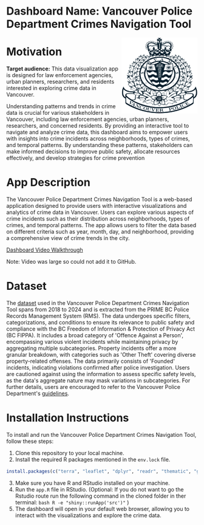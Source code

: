 # Dashboard Name: Vancouver Police Department Crimes Navigation Tool
<img src="img/vpd_logo.png" alt="Logo" align="right" width="200" height="200">

# Motivation

**Target audience:** This data visualization app is designed for law enforcement agencies, urban planners, researchers, and residents interested in exploring crime data in Vancouver.

Understanding patterns and trends in crime data is crucial for various stakeholders in Vancouver, including law enforcement agencies, urban planners, researchers, and concerned residents. By providing an interactive tool to navigate and analyze crime data, this dashboard aims to empower users with insights into crime incidents across neighborhoods, types of crimes, and temporal patterns. By understanding these patterns, stakeholders can make informed decisions to improve public safety, allocate resources effectively, and develop strategies for crime prevention

# App Description

The Vancouver Police Department Crimes Navigation Tool is a web-based application designed to provide users with interactive visualizations and analytics of crime data in Vancouver. Users can explore various aspects of crime incidents such as their distribution across neighborhoods, types of crimes, and temporal patterns. The app allows users to filter the data based on different criteria such as year, month, day, and neighborhood, providing a comprehensive view of crime trends in the city.

[Dashboard Video Walkthrough](https://drive.google.com/file/d/1m0Xf02C-yFpDuNxGZm94jBUWnQq9aLGL/view?usp=sharing)

Note: Video was large so could not add it to GitHub.

# Dataset 

The [dataset](https://geodash.vpd.ca/opendata/) used in the Vancouver Police Department Crimes Navigation Tool spans from 2018 to 2024 and is extracted from the PRIME BC Police Records Management System (RMS). The data undergoes specific filters, categorizations, and conditions to ensure its relevance to public safety and compliance with the BC Freedom of Information & Protection of Privacy Act (BC FIPPA). It includes a broad category of 'Offence Against a Person', encompassing various violent incidents while maintaining privacy by aggregating multiple subcategories. Property incidents offer a more granular breakdown, with categories such as 'Other Theft' covering diverse property-related offenses. The data primarily consists of 'Founded' incidents, indicating violations confirmed after police investigation. Users are cautioned against using the information to assess specific safety levels, as the data's aggregate nature may mask variations in subcategories. For further details, users are encouraged to refer to the Vancouver Police Department's [guidelines](https://geodash.vpd.ca/docs/VPD_GeoDASH_FAQs.pdf).

# Installation Instructions

To install and run the Vancouver Police Department Crimes Navigation Tool, follow these steps:

1. Clone this repository to your local machine.
2. Install the required R packages mentioned in the `env.lock` file.
```R
install.packages(c("terra", "leaflet", "dplyr", "readr", "thematic", "ggplot2", "shiny"))
```
3. Make sure you have R and RStudio installed on your machine.
4. Run the `app.R` file in RStudio.
  (Optional: If you do not want to go the Rstudio route run the following command in the cloned folder in ther terminal:
  ```bash R -e "shiny::runApp('src')"``` )
6. The dashboard will open in your default web browser, allowing you to interact with the visualizations and explore the crime data.


